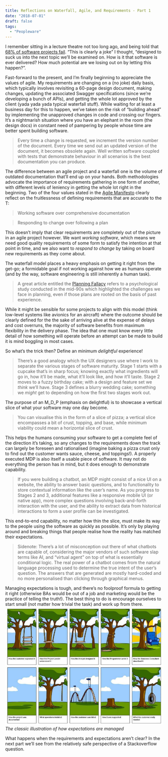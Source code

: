 ```yaml
---
title: Reflections on Waterfall, Agile, and Requirements - Part 1
date: "2018-07-01"
draft: false
tags:
  - "Peopleware"
---
```


I remember sitting in a lecture theatre not too long ago, and being told that [68% of software projects fail][2]. “This is clearly a joke” I thought, “designed to suck us into the next topic we’ll be examined on. How is it that software is ever delivered? How much potential are we losing out on by letting this happen?”.

Fast-forward to the present, and I’m finally beginning to appreciate the values of agile. My requirements are changing on a (no joke) daily basis, which typically involves revisiting a 60-page design document, making changes, updating the associated Swagger specifications (since we’re developing a bunch of APIs), and getting the whole lot approved by the client (yada yada yada typical waterfall stuff). While waiting for at least a business day for this to happen, we’ve taken on the risk of “building ahead” by implementing the unapproved changes in code and crossing our fingers. It’s a nightmarish situation where you have an elephant in the room (the design docs) in constant need of pampering by people whose time are better spent building software.

> Every time a change is requested, we increment the version number of the document. Every time we send out an updated version of the document, it becomes obsolete again. Well written software coupled with tests that demonstrate behaviour in all scenarios is the best documentation you can produce.

The difference between an agile project and a waterfall one is the volume of outdated documentation that’ll end up on your hands. Both methodologies advocate the importance of requirements gathering in one form of another, with different levels of leniency in getting the whole lot right in the beginning. Two of the four values stated in the [Agile Manifesto][3] clearly reflect on the fruitlessness of defining requirements that are accurate to the T:

> Working software over comprehensive documentation

> Responding to change over following a plan

This doesn’t imply that clear requirements are completely out of the picture in an agile project however. We want _working software_, which means we need good quality requirements of some form to satisfy the intention at that point in time, and we also want to _respond to change_ by taking on board new requirements as they come about.

The waterfall model places a heavy emphasis on getting it right from the get-go; a formidable goal if not working against how we as humans operate (and by the way, software engineering is still inherently a human task).

> A great article entitled the [Planning Fallacy][4] refers to a psychological study conducted in the mid-90s which highlighted the challenges we face in planning, even if those plans are rooted on the basis of past experience.

While it might be sensible for some projects to align with this model (think low-level systems like avionics for an aircraft) where the outcome should be clearly defined for the the sake of arriving alive at the expense of delays and cost overruns, the majority of software benefits from maximum flexibility in the delivery phase. The idea that one must know every little detail of how something will operate before an attempt can be made to build it is mind boggling in most cases.

So what’s the trick then? Define an minimum _delightful_ experience!

> There’s a good analogy which the UX designers use where I work to separate the various stages of software maturity. Stage 1 starts with a cupcake that’s in sharp focus; knowing exactly what ingredients will go in, how it’ll be made, what it’ll look like, and how it’ll taste. Stage 2 moves to a fuzzy birthday cake; with a design and feature set we _think_ we’ll have. Stage 3 defines a blurry wedding cake; something we _might_ get to depending on how the first two stages work out.

The purpose of an M_D_P (emphasis on delightful) is to showcase a vertical slice of what your software may one day become.

> You can visualise this in the form of a slice of pizza; a vertical slice encompasses a bit of crust, topping, and base, while minimum viability could mean a horizontal slice of crust.

This helps the humans consuming your software to get a complete feel of the direction it’s taking, so any changes to the requirements down the track can largely be foreseen and rationalised (imagine baking a pizza crust only to find out the customer wants sauce, cheese, and toppings!). A properly executed MDP is also itself a usable piece of software. It may not do everything the person has in mind, but it does enough to demonstrate capability.

> If you were building a chatbot, an MDP might consist of a nice UI on a website, the ability to answer basic questions, and to functionality to store contextual information like the user’s name. As you progress to Stages 2 and 3, additional features like a responsive mobile UI (or native app), more complex questions involving back-and-forth interaction with the user, and the ability to extract data from historical interactions to form a user profile can be investigated.

This end-to-end capability, no matter how thin the slice, must make its way to the people using the software as quickly as possible. It’s only by playing around and breaking things that people realise how the reality has matched their expectations.

> Sidenote: There’s a lot of misconception out there of what chatbots are capable of, considering the major vendors of such software slap terms like AI, and “virtual agent” on top of what is essentially conditional logic. The real power of a chatbot comes from the natural language processing used to determine the true intent of the user’s question. The answers that are generated are mostly hard-coded and no more personalised than clicking through graphical menus.

Managing expectations is tough, and there’s no foolproof formula to getting it right (otherwise BAs would be out of a job and marketing would be the practice of telling the truth!). The best thing to do is encourage ourselves to start small (not matter how trivial the task) and work up from there.
![Building a Tyre Swing](/img/treecomicbig.jpg)
_The classic illustration of how expectations are managed_

What happens when the requirements and expectations aren’t clear? In the next part we’ll see from the relatively safe perspective of a Stackoverflow question.

[1]: https://www.zdnet.com/article/study-68-percent-of-it-projects-fail/
[2]: https://www.zdnet.com/article/study-68-percent-of-it-projects-fail/
[3]: http://agilemanifesto.org/
[4]: https://blog.sandglaz.com/people-suck-at-planning/
